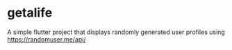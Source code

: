 # getalife

A simple flutter project that displays randomly generated user profiles using https://randomuser.me/api/
